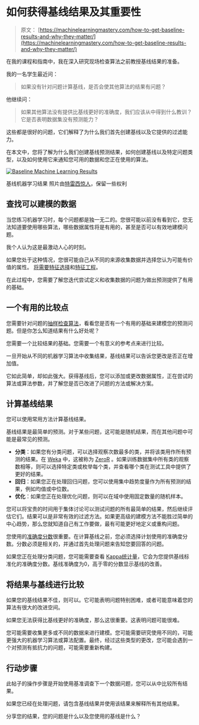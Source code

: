 # 如何获得基线结果及其重要性

> 原文： [https://machinelearningmastery.com/how-to-get-baseline-results-and-why-they-matter/](https://machinelearningmastery.com/how-to-get-baseline-results-and-why-they-matter/)

在我的课程和指南中，我在深入研究现场检查算法之前教授基线结果的准备。

我的一名学生最近问：

> 如果没有针对问题计算基线，是否会使其他算法的结果有问题？

他继续问：

> 如果其他算法没有提供比基线更好的准确度，我们应该从中得到什么教训？它是否表明数据集没有预测能力？

这些都是很好的问题，它们解释了为什么我们首先创建基线以及它提供的过滤能力。

在本文中，您将了解为什么我们创建基线预测结果，如何创建基线以及特定问题类型，以及如何使用它来通知您可用的数据和您正在使用的算法。

[![Baseline Machine Learning Results](img/0f07eecc60c827c4570c9722d470020f.jpg)](https://3qeqpr26caki16dnhd19sv6by6v-wpengine.netdna-ssl.com/wp-content/uploads/2014/11/Baseline-Machine-Learning-Results.jpg)

基线机器学习结果
照片由[特雷西惊人](http://www.flickr.com/photos/tracy_the_astonishing/7226371136)，保留一些权利

## 查找可以建模的数据

当您练习机器学习时，每个问题都是独一无二的。您很可能以前没有看到它，您无法知道要使用哪些算法，哪些数据属性将是有用的，甚至是否可以有效地建模问题。

我个人认为这是最激动人心的时刻。

如果您处于这种情况，您很可能自己从不同的来源收集数据并选择您认为可能有价值的属性。 [将需要特征选择](http://machinelearningmastery.com/an-introduction-to-feature-selection/ "An Introduction to Feature Selection")和[特征工程](http://machinelearningmastery.com/discover-feature-engineering-how-to-engineer-features-and-how-to-get-good-at-it/ "Discover Feature Engineering, How to Engineer Features and How to Get Good at It")。

在此过程中，您需要了解您迭代尝试定义和收集数据的问题为做出预测提供了有用的基础。

## 一个有用的比较点

您需要针对问题的[抽样检查算法](http://machinelearningmastery.com/why-you-should-be-spot-checking-algorithms-on-your-machine-learning-problems/ "Why you should be Spot-Checking Algorithms on your Machine Learning Problems")，看看您是否有一个有用的基础来建模您的预测问题。但是你怎么知道结果有什么好处呢？

您需要一个比较结果的基础。您需要一个有意义的参考点来进行比较。

一旦开始从不同的机器学习算法中收集结果，基线结果可以告诉您更改是否正在增加值。

它如此简单，却如此强大。获得基线后，您可以添加或更改数据属性，正在尝试的算法或算法参数，并了解您是否已改进了问题的方法或解决方案。

## 计算基线结果

您可以使用常用方法计算基线结果。

基线结果是最简单的预测。对于某些问题，这可能是随机结果，而在其他问题中可能是最常见的预测。

*   **分类**：如果您有分类问题，可以选择观察次数最多的类，并将该类用作所有预测的结果。在 [Weka](http://machinelearningmastery.com/how-to-run-your-first-classifier-in-weka/ "How to Run Your First Classifier in Weka") 中，这被称为 [ZeroR](http://weka.sourceforge.net/doc.dev/weka/classifiers/rules/ZeroR.html) 。如果训练数据集中所有类的观察数相等，则可以选择特定类或枚举每个类，并查看哪个类在测试工具中提供了更好的结果。
*   **回归**：如果您正在处理回归问题，您可以使用集中趋势度量作为所有预测的结果，例如均值或中位数。
*   **优化**：如果您正在处理优化问题，则可以在域中使用固定数量的随机样本。

您可以将宝贵的时间用于集体讨论可以测试问题的所有最简单的结果，然后继续评估它们。结果可以是非常有效的过滤方法。如果更高级的建模方法不能胜过简单的中心趋势，那么您就知道自己有工作要做，最有可能更好地定义或重构问题。

您使用的[准确度分数](http://machinelearningmastery.com/classification-accuracy-is-not-enough-more-performance-measures-you-can-use/ "Classification Accuracy is Not Enough: More Performance Measures You Can Use")很重要。在计算基线之前，您必须选择计划使用的准确度分数。分数必须是相关的，并通过首先处理问题来告知您要回答的问题。

如果您正在处理分类问题，您可能需要查看 [Kappa统计量](http://en.wikipedia.org/wiki/Cohen's_kappa)，它会为您提供基线标准化的准确度分数。基线准确度为0，高于零的分数显示基线的改善。

## 将结果与基线进行比较

如果您的基线结果不佳，则可以。它可能表明问题特别困难，或者可能意味着您的算法有很大的改进空间。

如果您无法获得比基线更好的准确度，那么这很重要。这表明问题可能很难。

您可能需要收集更多或不同的数据来进行建模。您可能需要研究使用不同的，可能更强大的机器学习算法或算法配置。最终，经过这些类型的更改，您可能会遇到一个对预测有抵抗力的问题，可能需要重新构建。

## 行动步骤

此帖子的操作步骤是开始使用基准调查下一个数据问题，您可以从中比较所有结果。

如果您已经在处理问题，请包含基线结果并使用该结果来解释所有其他结果。

分享您的结果，您的问题是什么以及您使用的基线是什么？